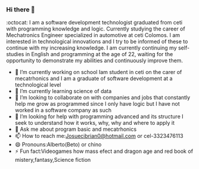 ### Hi there 👋
:octocat: I am a software development technologist graduated from ceti with programming knowledge and logic. Currently studying the career of Mechatronics Engineer specialized in automotive at ceti Colomos. I am interested in technological innovations and I try to be informed of these to continue with my increasing knowledge. I am currently continuing my self-studies in English and programming at the age of 22, waiting for the opportunity to demonstrate my abilities and continuously improve them.

- 🔭 I’m currently working on school Iam student in ceti on the carer of mecatrhonics and I am a graduate of software development at a technological level
- 🌱 I’m currently learning science of data
- 👯 I’m looking to collaborate on with companies and jobs that constantly help me grow as programmed since I only have logic but I have not worked in a software company as such
- 🤔 I’m looking for help with  programming advanced and its structure I seek to understand how it works, why, why and where to apply it
- 💬 Ask me about program basic and mecatrhonics
- 📫 How to reach me:Josuecibrian0@hotmail.com or cel-3323476113
- 😄 Pronouns:Alberto(Beto) or chino
- ⚡ Fun fact:Videogames how mass efect and dragon age and red book of mistery,fantasy,Science fiction
<!--
**HEALT-CRIMES/HEALT-CRIMES** is a ✨ _special_ ✨ repository because its `README.md` (this file) appears on your GitHub profile.

:octocat: I am a software development technologist graduated from ceti with programming knowledge and logic. Currently studying the career of Mechatronics Engineer specialized in automotive at ceti Colomos. I am interested in technological innovations and I try to be informed of these to continue with my increasing knowledge. I am currently continuing my self-studies in English and programming at the age of 22, waiting for the opportunity to demonstrate my abilities and continuously improve them.

- 🔭 I’m currently working on school Iam student in ceti on the carer of mecatrhonics and I am a graduate of software development at a technological level
- 🌱 I’m currently learning science of data
- 👯 I’m looking to collaborate on with companies and jobs that constantly help me grow as programmed since I only have logic but I have not worked in a software company as such
- 🤔 I’m looking for help with  programming advanced and its structure I seek to understand how it works, why, why and where to apply it
- 💬 Ask me about program basic and mecatrhonics
- 📫 How to reach me:Josuecibrian0@hotmail.com or cel-3323476113
- 😄 Pronouns:Alberto(Beto)or chino
- ⚡ Fun fact:Videogames how mass efect and dragon age and red book of mistery,fantasy,Science fiction
-->
